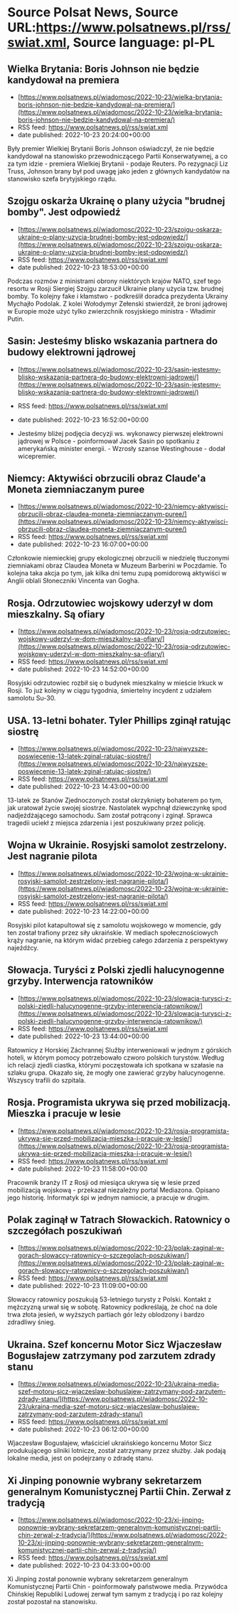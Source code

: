 # Source Polsat News, Source URL:https://www.polsatnews.pl/rss/swiat.xml, Source language: pl-PL

## Wielka Brytania: Boris Johnson nie będzie kandydował na premiera
 - [https://www.polsatnews.pl/wiadomosc/2022-10-23/wielka-brytania-boris-johnson-nie-bedzie-kandydowal-na-premiera/](https://www.polsatnews.pl/wiadomosc/2022-10-23/wielka-brytania-boris-johnson-nie-bedzie-kandydowal-na-premiera/)
 - RSS feed: https://www.polsatnews.pl/rss/swiat.xml
 - date published: 2022-10-23 20:24:00+00:00

Były premier Wielkiej Brytanii Boris Johnson oświadczył, że nie będzie kandydował na stanowisko przewodniczącego Partii Konserwatywnej, a co za tym idzie - premiera Wielkiej Brytanii - podaje Reuters. Po rezygnacji Liz Truss, Johnson brany był pod uwagę jako jeden z głównych kandydatów na stanowisko szefa brytyjskiego rządu.

## Szojgu oskarża Ukrainę o plany użycia "brudnej bomby". Jest odpowiedź
 - [https://www.polsatnews.pl/wiadomosc/2022-10-23/szojgu-oskarza-ukraine-o-plany-uzycia-brudnej-bomby-jest-odpowiedz/](https://www.polsatnews.pl/wiadomosc/2022-10-23/szojgu-oskarza-ukraine-o-plany-uzycia-brudnej-bomby-jest-odpowiedz/)
 - RSS feed: https://www.polsatnews.pl/rss/swiat.xml
 - date published: 2022-10-23 18:53:00+00:00

Podczas rozmów z ministrami obrony niektórych krajów NATO, szef tego resortu w Rosji Siergiej Szojgu zarzucił Ukrainie plany użycia tzw. brudnej bomby. To kolejny fake i kłamstwo - podkreślił doradca prezydenta Ukrainy Mychajło Podolak. Z kolei Wołodymyr Zełenski stwierdził, że broni jądrowej w Europie może użyć tylko zwierzchnik rosyjskiego ministra - Władimir Putin.

## Sasin: Jesteśmy blisko wskazania partnera do budowy elektrowni jądrowej
 - [https://www.polsatnews.pl/wiadomosc/2022-10-23/sasin-jestesmy-blisko-wskazania-partnera-do-budowy-elektrowni-jadrowej/](https://www.polsatnews.pl/wiadomosc/2022-10-23/sasin-jestesmy-blisko-wskazania-partnera-do-budowy-elektrowni-jadrowej/)
 - RSS feed: https://www.polsatnews.pl/rss/swiat.xml
 - date published: 2022-10-23 16:52:00+00:00

- Jesteśmy bliżej podjęcia decyzji ws. wykonawcy pierwszej elektrowni jądrowej w Polsce - poinformował Jacek Sasin po spotkaniu z amerykańską minister energii. - Wzrosły szanse Westinghouse - dodał wicepremier.

## Niemcy: Aktywiści obrzucili obraz Claude'a Moneta ziemniaczanym puree
 - [https://www.polsatnews.pl/wiadomosc/2022-10-23/niemcy-aktywisci-obrzucili-obraz-claudea-moneta-ziemniaczanym-puree/](https://www.polsatnews.pl/wiadomosc/2022-10-23/niemcy-aktywisci-obrzucili-obraz-claudea-moneta-ziemniaczanym-puree/)
 - RSS feed: https://www.polsatnews.pl/rss/swiat.xml
 - date published: 2022-10-23 16:07:00+00:00

Członkowie niemieckiej grupy ekologicznej obrzucili w niedzielę tłuczonymi ziemniakami obraz Claudea Moneta w Muzeum Barberini w Poczdamie. To kolejna taka akcja po tym, jak kilka dni temu zupą pomidorową aktywiści w Anglii oblali Słoneczniki Vincenta van Gogha.

## Rosja. Odrzutowiec wojskowy uderzył w dom mieszkalny. Są ofiary
 - [https://www.polsatnews.pl/wiadomosc/2022-10-23/rosja-odrzutowiec-wojskowy-uderzyl-w-dom-mieszkalny-sa-ofiary/](https://www.polsatnews.pl/wiadomosc/2022-10-23/rosja-odrzutowiec-wojskowy-uderzyl-w-dom-mieszkalny-sa-ofiary/)
 - RSS feed: https://www.polsatnews.pl/rss/swiat.xml
 - date published: 2022-10-23 14:52:00+00:00

Rosyjski odrzutowiec rozbił się o budynek mieszkalny w mieście Irkuck w Rosji. To już kolejny w ciągu tygodnia, śmiertelny incydent z udziałem samolotu Su-30.

## USA. 13-letni bohater. Tyler Phillips zginął ratując siostrę
 - [https://www.polsatnews.pl/wiadomosc/2022-10-23/najwyzsze-poswiecenie-13-latek-zginal-ratujac-siostre/](https://www.polsatnews.pl/wiadomosc/2022-10-23/najwyzsze-poswiecenie-13-latek-zginal-ratujac-siostre/)
 - RSS feed: https://www.polsatnews.pl/rss/swiat.xml
 - date published: 2022-10-23 14:43:00+00:00

13-latek ze Stanów Zjednoczonych został okrzyknięty bohaterem po tym, jak uratował życie swojej siostrze. Nastolatek wypchnął dziewczynkę spod nadjeżdżającego samochodu. Sam został potrącony i zginął. Sprawca tragedii uciekł z miejsca zdarzenia i jest poszukiwany przez policję.

## Wojna w Ukrainie. Rosyjski samolot zestrzelony. Jest nagranie pilota
 - [https://www.polsatnews.pl/wiadomosc/2022-10-23/wojna-w-ukrainie-rosyjski-samolot-zestrzelony-jest-nagranie-pilota/](https://www.polsatnews.pl/wiadomosc/2022-10-23/wojna-w-ukrainie-rosyjski-samolot-zestrzelony-jest-nagranie-pilota/)
 - RSS feed: https://www.polsatnews.pl/rss/swiat.xml
 - date published: 2022-10-23 14:22:00+00:00

Rosyjski pilot katapultował się z samolotu wojskowego w momencie, gdy ten został trafiony przez siły ukraińskie. W mediach społecznościowych krąży nagranie, na którym widać przebieg całego zdarzenia z perspektywy najeźdźcy.

## Słowacja. Turyści z Polski zjedli halucynogenne grzyby. Interwencja ratowników
 - [https://www.polsatnews.pl/wiadomosc/2022-10-23/slowacja-turysci-z-polski-zjedli-halucynogenne-grzyby-interwencja-ratownikow/](https://www.polsatnews.pl/wiadomosc/2022-10-23/slowacja-turysci-z-polski-zjedli-halucynogenne-grzyby-interwencja-ratownikow/)
 - RSS feed: https://www.polsatnews.pl/rss/swiat.xml
 - date published: 2022-10-23 13:44:00+00:00

Ratownicy z Horskiej Záchrannej Služby interweniowali w jednym z górskich hoteli, w którym pomocy potrzebowało czworo polskich turystów. Według ich relacji zjedli ciastka, którymi poczęstowała ich spotkana w szałasie na szlaku grupa. Okazało się, że mogły one zawierać grzyby halucynogenne. Wszyscy trafili do szpitala.

## Rosja. Programista ukrywa się przed mobilizacją. Mieszka i pracuje w lesie
 - [https://www.polsatnews.pl/wiadomosc/2022-10-23/rosja-programista-ukrywa-sie-przed-mobilizacja-mieszka-i-pracuje-w-lesie/](https://www.polsatnews.pl/wiadomosc/2022-10-23/rosja-programista-ukrywa-sie-przed-mobilizacja-mieszka-i-pracuje-w-lesie/)
 - RSS feed: https://www.polsatnews.pl/rss/swiat.xml
 - date published: 2022-10-23 11:58:00+00:00

Pracownik branży IT z Rosji od miesiąca ukrywa się w lesie przed mobilizacją wojskową - przekazał niezależny portal Mediazona. Opisano jego historię. Informatyk śpi w jednym namiocie, a pracuje w drugim.

## Polak zaginął w Tatrach Słowackich. Ratownicy o szczegółach poszukiwań
 - [https://www.polsatnews.pl/wiadomosc/2022-10-23/polak-zaginal-w-gorach-slowaccy-ratownicy-o-szczegolach-poszukiwan/](https://www.polsatnews.pl/wiadomosc/2022-10-23/polak-zaginal-w-gorach-slowaccy-ratownicy-o-szczegolach-poszukiwan/)
 - RSS feed: https://www.polsatnews.pl/rss/swiat.xml
 - date published: 2022-10-23 11:09:00+00:00

Słowaccy ratownicy poszukują 53-letniego turysty z Polski. Kontakt z mężczyzną urwał się w sobotę. Ratownicy podkreślają, że choć na dole trwa złota jesień, w wyższych partiach gór leży oblodzony i bardzo zdradliwy śnieg.

## Ukraina. Szef koncernu Motor Sicz Wjaczesław Bogusłajew zatrzymany pod zarzutem zdrady stanu
 - [https://www.polsatnews.pl/wiadomosc/2022-10-23/ukraina-media-szef-motoru-sicz-wjaczeslaw-bohuslajew-zatrzymany-pod-zarzutem-zdrady-stanu/](https://www.polsatnews.pl/wiadomosc/2022-10-23/ukraina-media-szef-motoru-sicz-wjaczeslaw-bohuslajew-zatrzymany-pod-zarzutem-zdrady-stanu/)
 - RSS feed: https://www.polsatnews.pl/rss/swiat.xml
 - date published: 2022-10-23 06:12:00+00:00

Wjaczesław Bogusłajew, właściciel ukraińskiego koncernu Motor Sicz produkującego silniki lotnicze, został zatrzymany przez służby. Jak podają lokalne media, jest on podejrzany o zdradę stanu.

## Xi Jinping ponownie wybrany sekretarzem generalnym Komunistycznej Partii Chin. Zerwał z tradycją
 - [https://www.polsatnews.pl/wiadomosc/2022-10-23/xi-jinping-ponownie-wybrany-sekretarzem-generalnym-komunistycznej-partii-chin-zerwal-z-tradycja/](https://www.polsatnews.pl/wiadomosc/2022-10-23/xi-jinping-ponownie-wybrany-sekretarzem-generalnym-komunistycznej-partii-chin-zerwal-z-tradycja/)
 - RSS feed: https://www.polsatnews.pl/rss/swiat.xml
 - date published: 2022-10-23 04:33:00+00:00

Xi Jinping został ponownie wybrany sekretarzem generalnym Komunistycznej Partii Chin - poinformowały państwowe media. Przywódca Chińskiej Republiki Ludowej zerwał tym samym z tradycją i po raz kolejny został pozostał na stanowisku.
